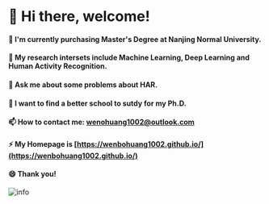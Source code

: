 # 👋 Hi there, welcome!
#### 🔭 I'm currently purchasing Master's Degree at Nanjing Normal University.
#### 🌱 My research intersets include Machine Learning, Deep Learning and Human Activity Recognition.
#### 💬 Ask me about some problems about HAR.
#### 👯 I want to find a better school to sutdy for my Ph.D.
#### 📫 How to contact me: wenohuang1002@outlook.com
#### ⚡ My Homepage is [https://wenbohuang1002.github.io/](https://wenbohuang1002.github.io/)
#### 😄 Thank you!
![info](https://github-readme-stats.vercel.app/api?username=wenbohuang1002&show_icons=true&count_private=true&hide=prs&theme=default_repocard)

<!--
**wenbohuang1002/wenbohuang1002** is a ✨ _special_ ✨ repository because its `README.md` (this file) appears on your GitHub profile.

Here are some ideas to get you started:

- 🔭 I’m currently working on ...
- 🌱 I’m currently learning ...
- 👯 I’m looking to collaborate on ...
- 🤔 I’m looking for help with ...
- 💬 Ask me about ...
- 📫 How to reach me: ...
- 😄 Pronouns: ...
- ⚡ Fun fact: ...
-->
